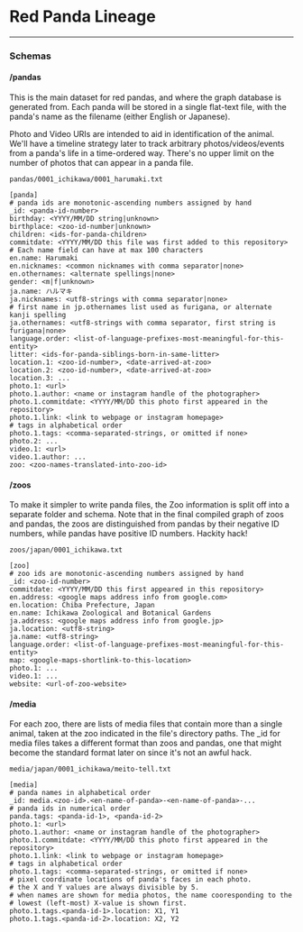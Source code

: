 # Red Panda Lineage
----

### Schemas 

#### /pandas

This is the main dataset for red pandas, and where the graph database is
generated from. Each panda will be stored in a single flat-text file, with
the panda's name as the filename (either English or Japanese).

Photo and Video URIs are intended to aid in identification of the animal.
We'll have a timeline strategy later to track arbitrary photos/videos/events
from a panda's life in a time-ordered way. There's no upper limit on the
number of photos that can appear in a panda file.

```
pandas/0001_ichikawa/0001_harumaki.txt
```

```
[panda]
# panda ids are monotonic-ascending numbers assigned by hand
_id: <panda-id-number> 
birthday: <YYYY/MM/DD string|unknown>
birthplace: <zoo-id-number|unknown> 
children: <ids-for-panda-children>
commitdate: <YYYY/MM/DD this file was first added to this repository>
# Each name field can have at max 100 characters
en.name: Harumaki
en.nicknames: <common nicknames with comma separator|none>
en.othernames: <alternate spellings|none>
gender: <m|f|unknown>
ja.name: ハルマキ
ja.nicknames: <utf8-strings with comma separator|none>
# first name in jp.othernames list used as furigana, or alternate kanji spelling
ja.othernames: <utf8-strings with comma separator, first string is furigana|none>
language.order: <list-of-language-prefixes-most-meaningful-for-this-entity>
litter: <ids-for-panda-siblings-born-in-same-litter>
location.1: <zoo-id-number>, <date-arrived-at-zoo>
location.2: <zoo-id-number>, <date-arrived-at-zoo>
location.3: ...
photo.1: <url>
photo.1.author: <name or instagram handle of the photographer>
photo.1.commitdate: <YYYY/MM/DD this photo first appeared in the repository>
photo.1.link: <link to webpage or instagram homepage>
# tags in alphabetical order
photo.1.tags: <comma-separated-strings, or omitted if none>
photo.2: ...
video.1: <url>
video.1.author: ...
zoo: <zoo-names-translated-into-zoo-id> 
```

#### /zoos

To make it simpler to write panda files, the Zoo information is split off into
a separate folder and schema. Note that in the final compiled graph of zoos and
pandas, the zoos are distinguished from pandas by their negative ID numbers,
while pandas have positive ID numbers. Hackity hack!

```
zoos/japan/0001_ichikawa.txt
```

```
[zoo]
# zoo ids are monotonic-ascending numbers assigned by hand
_id: <zoo-id-number>
commitdate: <YYYY/MM/DD this first appeared in this repository>
en.address: <google maps address info from google.com> 
en.location: Chiba Prefecture, Japan
en.name: Ichikawa Zoological and Botanical Gardens 
ja.address: <google maps address info from google.jp>
ja.location: <utf8-string>
ja.name: <utf8-string>
language.order: <list-of-language-prefixes-most-meaningful-for-this-entity>
map: <google-maps-shortlink-to-this-location>
photo.1: ...
video.1: ...
website: <url-of-zoo-website> 
```

#### /media

For each zoo, there are lists of media files that contain more than a single
animal, taken at the zoo indicated in the file's directory paths. The _id for
media files takes a different format than zoos and pandas, one that might 
become the standard format later on since it's not an awful hack.

```
media/japan/0001_ichikawa/meito-tell.txt
```

```
[media]
# panda names in alphabetical order
_id: media.<zoo-id>.<en-name-of-panda>-<en-name-of-panda>-...
# panda ids in numerical order
panda.tags: <panda-id-1>, <panda-id-2>
photo.1: <url>
photo.1.author: <name or instagram handle of the photographer>
photo.1.commitdate: <YYYY/MM/DD this photo first appeared in the repository>
photo.1.link: <link to webpage or instagram homepage>
# tags in alphabetical order
photo.1.tags: <comma-separated-strings, or omitted if none>
# pixel coordinate locations of panda's faces in each photo.
# the X and Y values are always divisible by 5.
# when names are shown for media photos, the name cooresponding to the
# lowest (left-most) X-value is shown first.
photo.1.tags.<panda-id-1>.location: X1, Y1
photo.1.tags.<panda-id-2>.location: X2, Y2
```
